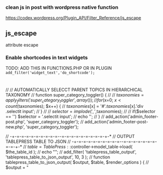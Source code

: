 ### clean js in post with wordpress native function

https://codex.wordpress.org/Plugin_API/Filter_Reference/js_escape

## js_escape

attribute escape





### Enable shortcodes in text widgets

TODO: ADD THIS IN FUNCTIONS.PHP OR IN PLUGIN
`add_filter('widget_text','do_shortcode');`

#

// // AUTOMATICALLY SELECCT PARENT TOPICS IN HIERARCHICAL TAXONOMY
// function super_category_toggler() {
//
//   $taxonomies = apply_filters('super_category_toggler',array());
//   for($x=0; $x<count($taxonomies); $x++) {
//     $taxonomies[$x] = '#'.$taxonomies[$x].'div .selectit input';
//   }
//
//   $selector = implode(',',$taxonomies);
//
//   if($selector == '') $selector = '.selectit input';
//   echo '<script>
//
//   </script>';
// }
// add_action('admin_footer-post.php', 'super_category_toggler');
// add_action('admin_footer-post-new.php', 'super_category_toggler');




// -+-=-=-=-=-=-=-=-=-=--=-=-=-=-=-=-=-=-=-+-*
//        OUTPUT TABLEPRESS TABLE TO JSON
// -+-=-=-=-=-=-=-=-=-=--=-=-=-=-=-=-=-=-=-+-*
// $table = TablePress::$controller->model_table->load( $the_table_id );
// echo "<script> var table_data = " .json_encode( $table['data']). "</script>";
// add_filter( 'tablepress_table_output', 'tablepress_table_to_json_output', 10, 3 );
// function tablepress_table_to_json_output( $output, $table, $render_options ) {
//   $output = "<script> var table_data = " . json_encode( $table['data'] ). "</script>";
//   var_dump($table);
//   return $output;
// }
